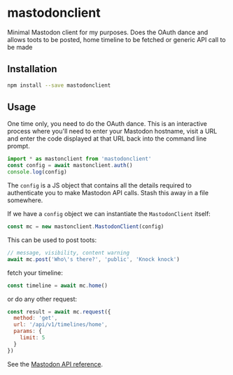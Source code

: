 # mastodonclient

Minimal Mastodon client for my purposes. Does the OAuth dance and allows toots to be posted, home timeline to be fetched or generic API call to be made

## Installation

```sh
npm install --save mastodonclient
```

## Usage

One time only, you need to do the OAuth dance. This is an interactive process where you'll need to enter your Mastodon hostname, visit a URL and enter the code displayed at that URL back into the command line prompt.

```js
import * as mastonclient from 'mastodonclient'
const config = await mastonclient.auth()
console.log(config)
```

The `config` is a JS object that contains all the details required to authenticate you to make Mastodon API calls. Stash this away in a file somewhere.

If we have a `config` object we can instantiate the `MastodonClient` itself:

```js
const mc = new mastonclient.MastodonClient(config)
```

This can be used to post toots:

```js
// message, visibility, content warning 
await mc.post('Who\'s there?', 'public', 'Knock knock')
```

fetch your timeline:

```js
const timeline = await mc.home()
```

or do any other request:

```js
const result = await mc.request({
  method: 'get',
  url: '/api/v1/timelines/home',
  params: {
    limit: 5
  }
})
```

See the [Mastodon API reference](https://docs.joinmastodon.org/methods/statuses/).

